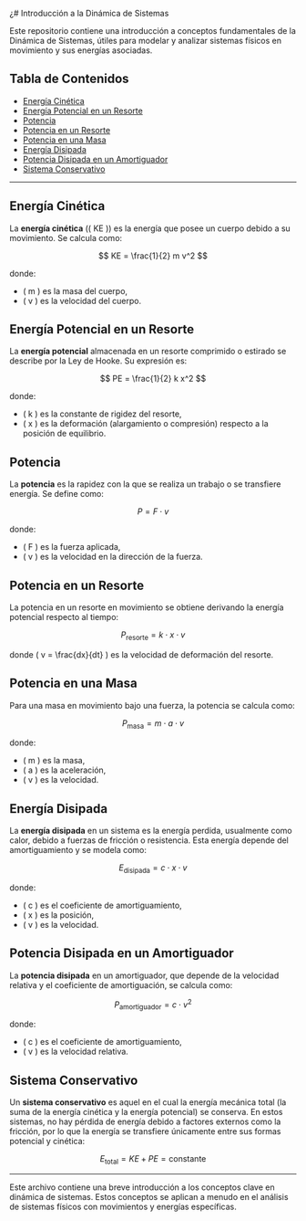 ¿# Introducción a la Dinámica de Sistemas

Este repositorio contiene una introducción a conceptos fundamentales de la Dinámica de Sistemas, útiles para modelar y analizar sistemas físicos en movimiento y sus energías asociadas. 

## Tabla de Contenidos
- [Energía Cinética](#energía-cinética)
- [Energía Potencial en un Resorte](#energía-potencial-en-un-resorte)
- [Potencia](#potencia)
- [Potencia en un Resorte](#potencia-en-un-resorte)
- [Potencia en una Masa](#potencia-en-una-masa)
- [Energía Disipada](#energía-disipada)
- [Potencia Disipada en un Amortiguador](#potencia-disipada-en-un-amortiguador)
- [Sistema Conservativo](#sistema-conservativo)

---

## Energía Cinética

La **energía cinética** (\( KE \)) es la energía que posee un cuerpo debido a su movimiento. Se calcula como:

$$
KE = \frac{1}{2} m v^2
$$

donde:
- \( m \) es la masa del cuerpo,
- \( v \) es la velocidad del cuerpo.

## Energía Potencial en un Resorte

La **energía potencial** almacenada en un resorte comprimido o estirado se describe por la Ley de Hooke. Su expresión es:

$$
PE = \frac{1}{2} k x^2
$$

donde:
- \( k \) es la constante de rigidez del resorte,
- \( x \) es la deformación (alargamiento o compresión) respecto a la posición de equilibrio.

## Potencia

La **potencia** es la rapidez con la que se realiza un trabajo o se transfiere energía. Se define como:

$$
P = F \cdot v
$$

donde:
- \( F \) es la fuerza aplicada,
- \( v \) es la velocidad en la dirección de la fuerza.

## Potencia en un Resorte

La potencia en un resorte en movimiento se obtiene derivando la energía potencial respecto al tiempo:

$$
P_{\text{resorte}} = k \cdot x \cdot v
$$

donde \( v = \frac{dx}{dt} \) es la velocidad de deformación del resorte.

## Potencia en una Masa

Para una masa en movimiento bajo una fuerza, la potencia se calcula como:

$$
P_{\text{masa}} = m \cdot a \cdot v
$$

donde:
- \( m \) es la masa,
- \( a \) es la aceleración,
- \( v \) es la velocidad.

## Energía Disipada

La **energía disipada** en un sistema es la energía perdida, usualmente como calor, debido a fuerzas de fricción o resistencia. Esta energía depende del amortiguamiento y se modela como:

$$
E_{\text{disipada}} = c \cdot x \cdot v
$$

donde:
- \( c \) es el coeficiente de amortiguamiento,
- \( x \) es la posición,
- \( v \) es la velocidad.

## Potencia Disipada en un Amortiguador

La **potencia disipada** en un amortiguador, que depende de la velocidad relativa y el coeficiente de amortiguación, se calcula como:

$$
P_{\text{amortiguador}} = c \cdot v^2
$$

donde:
- \( c \) es el coeficiente de amortiguamiento,
- \( v \) es la velocidad relativa.

## Sistema Conservativo

Un **sistema conservativo** es aquel en el cual la energía mecánica total (la suma de la energía cinética y la energía potencial) se conserva. En estos sistemas, no hay pérdida de energía debido a factores externos como la fricción, por lo que la energía se transfiere únicamente entre sus formas potencial y cinética:

$$
E_{\text{total}} = KE + PE = \text{constante}
$$

---

Este archivo contiene una breve introducción a los conceptos clave en dinámica de sistemas. Estos conceptos se aplican a menudo en el análisis de sistemas físicos con movimientos y energías específicas.
